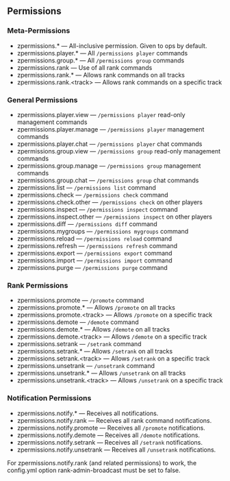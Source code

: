 ## Permissions ##

### Meta-Permissions ###

*   zpermissions.* &mdash; All-inclusive permission. Given to ops by default.
*   zpermissions.player.* &mdash; All `/permissions player` commands
*   zpermissions.group.* &mdash; All `/permissions group` commands
*   zpermissions.rank &mdash; Use of all rank commands
*   zpermissions.rank.* &mdash; Allows rank commands on all tracks
*   zpermissions.rank.&lt;track> &mdash; Allows rank commands on a specific track

### General Permissions ###

*   zpermissions.player.view &mdash; `/permissions player` read-only management commands
*   zpermissions.player.manage &mdash; `/permissions player` management commands
*   zpermissions.player.chat &mdash; `/permissions player` chat commands
*   zpermissions.group.view &mdash; `/permissions group` read-only management commands
*   zpermissions.group.manage &mdash; `/permissions group` management commands
*   zpermissions.group.chat &mdash; `/permissions group` chat commands
*   zpermissions.list &mdash; `/permissions list` command
*   zpermissions.check &mdash; `/permissions check` command
*   zpermissions.check.other &mdash; `/permissions check` on other players
*   zpermissions.inspect &mdash; `/permissions inspect` command
*   zpermissions.inspect.other &mdash; `/permissions inspect` on other players
*   zpermissions.diff &mdash; `/permissions diff` command
*   zpermissions.mygroups &mdash; `/permissions mygroups` command
*   zpermissions.reload &mdash; `/permissions reload` command
*   zpermissions.refresh &mdash; `/permissions refresh` command
*   zpermissions.export &mdash; `/permissions export` command
*   zpermissions.import &mdash; `/permissions import` command
*   zpermissions.purge &mdash; `/permissions purge` command

### Rank Permissions ###

*   zpermissions.promote &mdash; `/promote` command
*   zpermissions.promote.* &mdash; Allows `/promote` on all tracks
*   zpermissions.promote.&lt;track> &mdash; Allows `/promote` on a specific track
*   zpermissions.demote &mdash; `/demote` command
*   zpermissions.demote.* &mdash;  Allows `/demote` on all tracks
*   zpermissions.demote.&lt;track> &mdash; Allows `/demote` on a specific track
*   zpermissions.setrank &mdash; `/setrank` command
*   zpermissions.setrank.* &mdash; Allows `/setrank` on all tracks
*   zpermissions.setrank.&lt;track> &mdash; Allows `/setrank` on a specific track
*   zpermissions.unsetrank &mdash; `/unsetrank` command
*   zpermissions.unsetrank.* &mdash; Allows `/unsetrank` on all tracks
*   zpermissions.unsetrank.&lt;track> &mdash; Allows `/unsetrank` on a specific track

### Notification Permissions ###
*   zpermissions.notify.* &mdash; Receives all notifications.
*   zpermissions.notify.rank &mdash; Receives all rank command notifications.
*   zpermissions.notify.promote &mdash; Receives all `/promote` notifications.
*   zpermissions.notify.demote &mdash; Receives all `/demote` notifications.
*   zpermissions.notify.setrank &mdash; Receives all `/setrank` notifications.
*   zpermissions.notify.unsetrank &mdash; Receives all `/unsetrank` notifications.

For zpermissions.notify.rank (and related permissions) to work, the config.yml option rank-admin-broadcast must be set to false.
